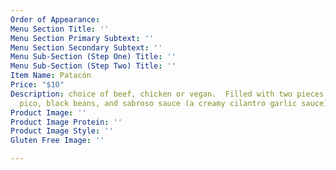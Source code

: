 ```yaml
---
Order of Appearance: 
Menu Section Title: ''
Menu Section Primary Subtext: ''
Menu Section Secondary Subtext: ''
Menu Sub-Section (Step One) Title: ''
Menu Sub-Section (Step Two) Title: ''
Item Name: Patacón
Price: "$10"
Description: choice of beef, chicken or vegan.  Filled with two pieces of fried cheese,
  pico, black beans, and sabroso sauce (a creamy cilantro garlic sauce)
Product Image: ''
Product Image Protein: ''
Product Image Style: ''
Gluten Free Image: ''

---
```

